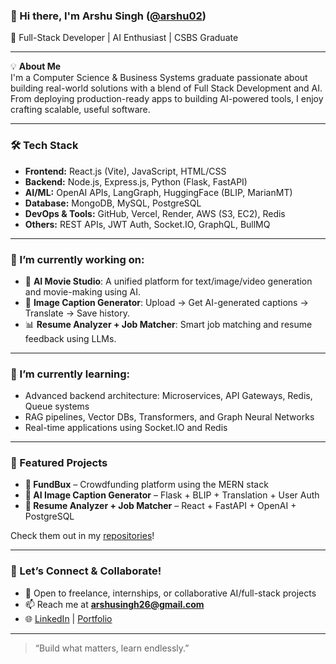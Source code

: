 ### 👋 Hi there, I'm Arshu Singh ([@arshu02](https://github.com/arshu02))  
🚀 Full-Stack Developer | AI Enthusiast | CSBS Graduate

---

💡 **About Me**  
I'm a Computer Science & Business Systems graduate passionate about building real-world solutions with a blend of Full Stack Development and AI. From deploying production-ready apps to building AI-powered tools, I enjoy crafting scalable, useful software.

---

### 🛠️ Tech Stack
- **Frontend:** React.js (Vite), JavaScript, HTML/CSS
- **Backend:** Node.js, Express.js, Python (Flask, FastAPI)
- **AI/ML:** OpenAI APIs, LangGraph, HuggingFace (BLIP, MarianMT)
- **Database:** MongoDB, MySQL, PostgreSQL
- **DevOps & Tools:** GitHub, Vercel, Render, AWS (S3, EC2), Redis
- **Others:** REST APIs, JWT Auth, Socket.IO, GraphQL, BullMQ

---

### 🔭 I’m currently working on:
- 🧠 **AI Movie Studio**: A unified platform for text/image/video generation and movie-making using AI.
- 🤖 **Image Caption Generator**: Upload → Get AI-generated captions → Translate → Save history.
- 📊 **Resume Analyzer + Job Matcher**: Smart job matching and resume feedback using LLMs.

---

### 🌱 I’m currently learning:
- Advanced backend architecture: Microservices, API Gateways, Redis, Queue systems
- RAG pipelines, Vector DBs, Transformers, and Graph Neural Networks
- Real-time applications using Socket.IO and Redis

---

### 💼 Featured Projects
- **🧾 FundBux** – Crowdfunding platform using the MERN stack  
- **📸 AI Image Caption Generator** – Flask + BLIP + Translation + User Auth  
- **🎯 Resume Analyzer + Job Matcher** – React + FastAPI + OpenAI + PostgreSQL  

Check them out in my [repositories](https://github.com/arshu02?tab=repositories)!

---

### 🤝 Let’s Connect & Collaborate!
- 💬 Open to freelance, internships, or collaborative AI/full-stack projects
- 📫 Reach me at **arshusingh26@gmail.com**
- 🌐 [LinkedIn](https://www.linkedin.com/in/arshu02) | [Portfolio](https://arshu-portfolio.vercel.app)

---

> “Build what matters, learn endlessly.”

